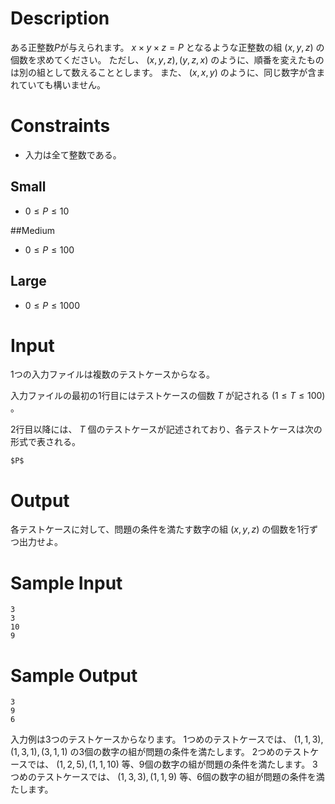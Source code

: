 # Description

ある正整数$P$が与えられます。 $x \times y \times z = P$ となるような正整数の組 $(x,y,z)$ の個数を求めてください。
ただし、 $(x,y,z),(y,z,x)$ のように、順番を変えたものは別の組として数えることとします。 
また、 $(x,x,y)$ のように、同じ数字が含まれていても構いません。

# Constraints

- 入力は全て整数である。

## Small

- $0 \leq P \leq 10$

##Medium

- $0 \leq P \leq 100$

## Large

- $0 \leq P \leq 1000$

# Input
1つの入力ファイルは複数のテストケースからなる。

入力ファイルの最初の1行目にはテストケースの個数 $T$ が記される $(1 \leq T \leq 100)$ 。

2行目以降には、 $T$ 個のテストケースが記述されており、各テストケースは次の形式で表される。

```
$P$
```

# Output
各テストケースに対して、問題の条件を満たす数字の組 $(x,y,z)$ の個数を1行ずつ出力せよ。

# Sample Input
```
3
3
10
9

```

# Sample Output
```
3
9
6

```
入力例は3つのテストケースからなります。
1つめのテストケースでは、 $(1,1,3),(1,3,1),(3,1,1)$ の3個の数字の組が問題の条件を満たします。
2つめのテストケースでは、 $(1,2,5),(1,1,10)$ 等、9個の数字の組が問題の条件を満たします。
3つめのテストケースでは、 $(1,3,3),(1,1,9)$ 等、6個の数字の組が問題の条件を満たします。